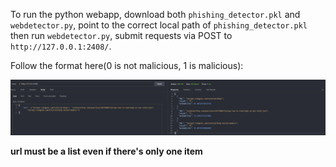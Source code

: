 To run the python webapp, download both ```phishing_detector.pkl``` and ```webdetector.py```, point to the correct local path of ```phishing_detector.pkl``` then run ```webdetector.py```, submit requests via POST to ```http://127.0.0.1:2408/```.   

Follow the format here(0 is not malicious, 1 is malicious):

![](Screenshot_1.png)

**url must be a list even if there's only one item**
